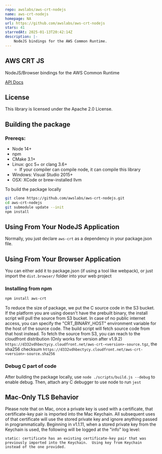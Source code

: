 ```yaml
---
repo: awslabs/aws-crt-nodejs
name: aws-crt-nodejs
homepage: NA
url: https://github.com/awslabs/aws-crt-nodejs
stars: 41
starredAt: 2025-01-13T20:42:14Z
description: |-
    NodeJS bindings for the AWS Common Runtime.
---
```


## AWS CRT JS

NodeJS/Browser bindings for the AWS Common Runtime

[API Docs](https://awslabs.github.io/aws-crt-nodejs/)

## License

This library is licensed under the Apache 2.0 License.

## Building the package

### Prereqs:
* Node 14+
* npm
* CMake 3.1+
* Linux: gcc 5+ or clang 3.6+
    * If your compiler can compile node, it can compile this library
* Windows: Visual Studio 2015+
* OSX: XCode or brew-installed llvm

To build the package locally
```bash
git clone https://github.com/awslabs/aws-crt-nodejs.git
cd aws-crt-nodejs
git submodule update --init
npm install
```

## Using From Your NodeJS Application

Normally, you just declare `aws-crt` as a dependency in your package.json file.

## Using From Your Browser Application

You can either add it to package.json (if using a tool like webpack), or just import the ```dist.browser/``` folder into your web project

### Installing from npm

```bash
npm install aws-crt
```

To reduce the size of package, we put the C source code in the S3 bucket. If the platform you are using doesn't have the prebuilt binary, the install script will pull the source from S3 bucket. In case of no public internet access, you can specify the "CRT_BINARY_HOST" environment variable for the host of the source code. The build script will fetch source code from that host instead. To fetch the source from S3, you can reach to the cloudfront distribution (Only works for version after v1.9.2) `https://d332vdhbectycy.cloudfront.net/aws-crt-<version>-source.tgz`, the sha256 checksum `https://d332vdhbectycy.cloudfront.net/aws-crt-<version>-source.sha256`

### Debug C part of code

After building the package locally, use ```node ./scripts/build.js --debug``` to enable debug. Then, attach any C debugger to use node to run `jest`

## Mac-Only TLS Behavior

Please note that on Mac, once a private key is used with a certificate, that certificate-key pair is imported into the Mac Keychain.  All subsequent uses of that certificate will use the stored private key and ignore anything passed in programmatically.  Beginning in v1.1.11, when a stored private key from the Keychain is used, the following will be logged at the "info" log level:

```
static: certificate has an existing certificate-key pair that was previously imported into the Keychain.  Using key from Keychain instead of the one provided.
```

